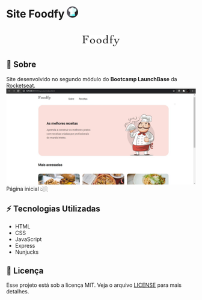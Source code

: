 # Site Foodfy <img src= "public/img/chapeu.svg" width = '30px'>

<h1 align=center>
<img src = "public/img/logo.png" width='100px'>
</h1>

## 📜 Sobre
Site desenvolvido no segundo módulo do **Bootcamp LaunchBase** da [Rocketseat](https://rocketseat.com.br/).
<img src="public/img/index.jpg">
Página inicial 👆🏼

## ⚡ Tecnologias Utilizadas

- HTML
- CSS
- JavaScript
- Express
- Nunjucks

## 📝 Licença
Esse projeto está sob a licença MIT. Veja o arquivo [LICENSE](LICENSE) para mais detalhes.